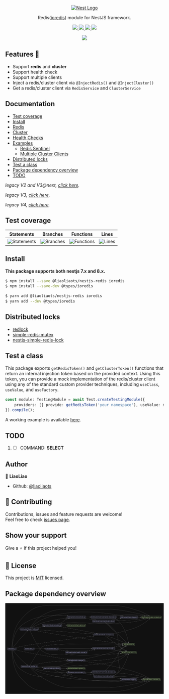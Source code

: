 <p align="center">
<a href="https://nestjs.com/">
<img src="https://nestjs.com/img/logo_text.svg" width="320" alt="Nest Logo" />
</a>
</p>

<p align="center">
Redis(<a href="https://github.com/luin/ioredis">ioredis</a>) module for NestJS framework.
</p>

<p align="center">
<a href="https://www.npmjs.com/package/@liaoliaots/nestjs-redis">
<img src="https://img.shields.io/npm/v/@liaoliaots/nestjs-redis?style=for-the-badge" />
</a>
<a href="https://github.com/liaoliaots/nestjs-redis/blob/main/LICENSE">
<img src="https://img.shields.io/npm/l/@liaoliaots/nestjs-redis?style=for-the-badge" />
</a>
<a href="#">
<img src="https://img.shields.io/npm/dm/@liaoliaots/nestjs-redis?style=for-the-badge" />
</a>
<a href="#">
<img src="https://img.shields.io/snyk/vulnerabilities/npm/@liaoliaots/nestjs-redis?style=for-the-badge" />
</a>
</p>

<p align="center">
<a href="https://github.com/liaoliaots/nestjs-redis/actions/workflows/release.yml">
<img src="https://github.com/liaoliaots/nestjs-redis/actions/workflows/release.yml/badge.svg" />
</a>
</p>

## Features 🚀

-   Support **redis** and **cluster**
-   Support health check
-   Support multiple clients
-   Inject a redis/cluster client via `@InjectRedis()` and `@InjectCluster()`
-   Get a redis/cluster client via `RedisService` and `ClusterService`

## Documentation

-   [Test coverage](#test-coverage)
-   [Install](#install)
-   [Redis](docs/latest/redis.md)
-   [Cluster](docs/latest/cluster.md)
-   [Health Checks](docs/latest/health-checks.md)
-   [Examples](docs/latest/examples.md)
    -   [Redis Sentinel](docs/latest/examples.md#sentinel)
    -   [Multiple Cluster Clients](docs/latest/examples.md#multiple-clients)
-   [Distributed locks](#distributed-locks)
-   [Test a class](#test-a-class)
-   [Package dependency overview](#package-dependency-overview)
-   [TODO](#todo)

_legacy V2 and V3@next, [click here](docs/v2/README.md)._

_legacy V3, [click here](docs/v3)._

_legacy V4, [click here](docs/v4)._

## Test coverage

| Statements                                                                                      | Branches                                                                                    | Functions                                                                                     | Lines                                                                                 |
| ----------------------------------------------------------------------------------------------- | ------------------------------------------------------------------------------------------- | --------------------------------------------------------------------------------------------- | ------------------------------------------------------------------------------------- |
| ![Statements](https://img.shields.io/badge/statements-100%25-brightgreen.svg?style=flat-square) | ![Branches](https://img.shields.io/badge/branches-100%25-brightgreen.svg?style=flat-square) | ![Functions](https://img.shields.io/badge/functions-100%25-brightgreen.svg?style=flat-square) | ![Lines](https://img.shields.io/badge/lines-100%25-brightgreen.svg?style=flat-square) |

## Install

**This package supports both nestjs 7.x and 8.x.**

```sh
$ npm install --save @liaoliaots/nestjs-redis ioredis
$ npm install --save-dev @types/ioredis
```

```sh
$ yarn add @liaoliaots/nestjs-redis ioredis
$ yarn add --dev @types/ioredis
```

## Distributed locks

-   [redlock](https://github.com/mike-marcacci/node-redlock)
-   [simple-redis-mutex](https://github.com/coligo-tech/simple-redis-mutex)
-   [nestjs-simple-redis-lock](https://github.com/huangang/nestjs-simple-redis-lock)

## Test a class

This package exports `getRedisToken()` and `getClusterToken()` functions that return an internal injection token based on the provided context. Using this token, you can provide a mock implementation of the redis/cluster client using any of the standard custom provider techniques, including `useClass`, `useValue`, and `useFactory`.

```TypeScript
const module: TestingModule = await Test.createTestingModule({
    providers: [{ provide: getRedisToken('your namespace'), useValue: mockClient }, YourService]
}).compile();
```

A working example is available [here](sample/01-testing-inject).

## TODO

1.  -   [ ] COMMAND: **SELECT**

## Author

👤 **LiaoLiao**

-   Github: [@liaoliaots](https://github.com/liaoliaots)

## 🤝 Contributing

Contributions, issues and feature requests are welcome!<br />Feel free to check [issues page](https://github.com/liaoliaots/nestjs-redis/issues).

## Show your support

Give a ⭐️ if this project helped you!

## 📝 License

This project is [MIT](https://github.com/liaoliaots/nestjs-redis/blob/main/LICENSE) licensed.

## Package dependency overview

![](docs/latest/dependency-graph.svg)
